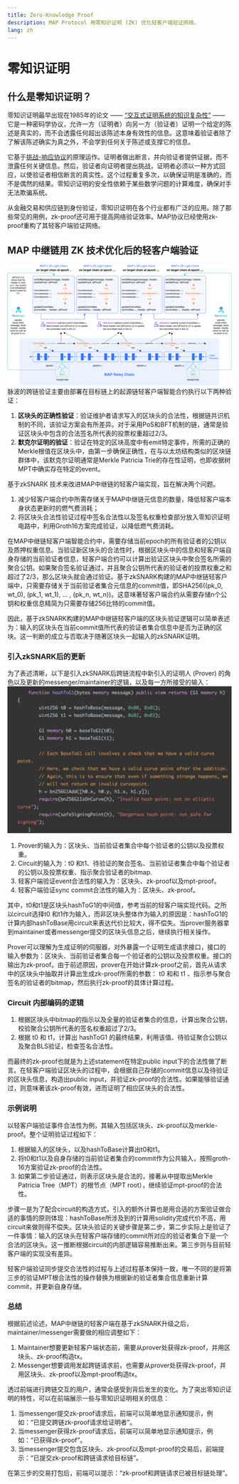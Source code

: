 ```yaml
---
title: Zero-Knowledge Proof
description: MAP Protocol 用零知识证明 (ZK) 优化轻客户端验证网络。
lang: zh
---
```

# 零知识证明
## 什么是零知识证明？
零知识证明最早出现在1985年的论文 —— [“交互式证明系统的知识复杂性”](https://people.csail.mit.edu/silvio/Selected%20Scientific%20Papers/Proof%20Systems/The_Knowledge_Complexity_Of_Interactive_Proof_Systems.pdf) —— 它是一种密码学协议，允许一方（证明者）向另一方（验证者）证明一个给定的陈述是真实的，而不会透露任何超出该陈述本身有效性的信息。这意味着验证者除了了解该陈述确实为真之外，不会学到任何关于陈述或支撑它的信息。

它基于[挑战-响应协议](https://csrc.nist.gov/glossary/term/challenge_response_protocol)的原理运作。证明者做出断言，并向验证者提供证据，而不泄露任何关键信息。然后，验证者向证明者提出挑战，证明者必须以一种方式回应，以使验证者相信断言的真实性。这个过程重复多次，以确保证明是准确的，而不是偶然的结果。零知识证明的安全性依赖于某些数学问题的计算难度，确保对手无法欺骗系统。

从金融交易和供应链到身份验证，零知识证明在各个行业都有广泛的应用。除了那些常见的用例，zk-proof还可用于提高网络验证效率。MAP协议已经使用zk-proof重构了其轻客户端验证网络。

## MAP 中继链用 ZK 技术优化后的轻客户端验证
![MAPOzk](docs/zk/MAPOlczk.png)
脉波的跨链验证主要由部署在目标链上的起源链轻客户端智能合约执行以下两种验证：
1. **区块头的正确性验证**：验证维护者请求写入的区块头的合法性，根据链共识机制的不同，该验证方案会有所差异。对于采用PoS和BFT机制的链，通常是验证区块头中包含的合法签名所代表的投票权重超过2/3。
2. **默克尔证明的验证**：验证在特定的区块高度中有emit特定事件，所需的正确的Merkle根值在区块头中，由第一步确保正确性，在与以太坊结构类似的区块链群体中，该默克尔证明通常是Merkle Patricia Trie的存在性证明，也即收据树MPT中确实存在特定的event。

基于zkSNARK 技术来改进MAP中继链的轻客户端实现，旨在解决两个问题。
1. 减少轻客户端合约中所需存储关于MAP中继链元信息的数量，降低轻客户端本身状态更新时的燃气费消耗；
2. 将区块头合法性验证过程中签名合法性以及签名权重检查部分放入零知识证明电路中，利用Groth16方案完成验证，以降低燃气费消耗。

在MAP中继链轻客户端智能合约中，需要存储当前epoch的所有验证者的公钥以及质押权重信息。当验证新区块头的合法性时，根据区块头中的信息和轻客户端自身存储的当前验证者信息，轻客户端合约可以计算出验证区块头中聚合签名所需的聚合公钥。如果聚合签名验证通过，并且聚合公钥所代表的验证者的投票权重之和超过了2/3，那么区块头就会通过验证。基于zkSNARK构建的MAP中继链轻客户端中，只需要存储关于当前验证者集合元信息的commit值，即SHA256((pk_0, wt_0), (pk_1, wt_1), ... , (pk_n, wt_n))。这意味著轻客户端合约从需要存储n个公钥和权重信息精简为只需要存储256比特的commit值。

因此，基于zkSNARK构建的MAP中继链轻客户端的区块头验证逻辑可以简单表述为：输入的区块头在当前commit值所代表的验证者集合信息中是否为正确的区块。这一判断的成立与否取决于随著区块头一起输入的zkSNARK证明。
### 引入zkSNARK后的更新
为了表述清晰，以下是引入zkSNARK后跨链流程中新引入的证明人 (Prover) 的角色以及更新的messenger/maintainer的逻辑，以及每一方所接受的输入：
![LCrefactored](docs/zk/LCrefactored.png)

1. Prover的输入为：区块头、当前验证者集合中每个验证者的公钥以及投票权重。
2. Circuit的输入为：t0 和t1、待验证的聚合签名、当前验证者集合中每个验证者的公钥以及投票权重、指示聚合验证者的bitmap.
3. 轻客户端验证event合法性的输入为：区块头、zk-proof以及mpt-proof。
4. 轻客户端验证sync commit合法性的输入为：区块头、zk-proof。

其中，t0和t1是区块头hashToG1的中间值，参考当前的轻客户端实现代码。之所以circuit选择t0 和t1作为输入，而非区块头整体作为输入的原因是：hashToG1的计算内部hashToBase用circuit来表达代价比较大，得不偿失。当prover服务器拿到maintainer或者messenger提交的区块头信息之后，继续执行相关操作。

Prover可以理解为生成证明的伺服器，对外暴露一个证明生成请求接口，接口的输入参数为：区块头、当前验证者集合每一个验证者的公钥以及投票权重。接口的输出为zk-proof。由于前述原因，prover在开始计算zk-proof之前，首先从请求中的区块头中抽取并计算出生成zk-proof所需的参数： t0 和和 t1 、指示参与聚合签名的验证者的bitmap，然后执行zk-proof的具体计算过程。
### Circuit 内部编码的逻辑
1. 根据区块头中bitmap的指示以及全量的验证者集合的信息，计算出聚合公钥，校验聚合公钥所代表的签名权重超过了2/3。
2. 根据 t0 和 t1，计算出 hashToG1 的最终结果，利用该值、待验证聚合公钥以及聚合BLS验证，检查签名合法性。

而最终的zk-proof也就是为上述statement在特定public input下的合法性做了断言。在轻客户端验证区块头的过程中，会根据自己存储的commit信息以及待验证的区块头信息，构造出public input，并验证zk-proof的合法性。如果能够验证通过，则意味著该zk-proof有效，进而证明了相应区块头的合法性。
### 示例说明
以轻客户端验证事件合法性为例，其输入包括区块头、zk-proof以及merkle-proof。整个证明验证过程如下：
1. 根据输入的区块头，以及hashToBase计算出t0和t1。
2. 将t0和t1以及自身存储的当前验证者集合的commit作为公共输入，按照groth-16方案验证zk-proof的合法性。
3. 如果第二步验证通过，则表示区块头是合法的，接著从中提取出Merkle Patricia Tree（MPT）的根节点（MPT root），继续验证mpt-proof的合法性。

步骤一是为了配合circuit的构造方式，引入的额外计算也是用合适的方案验证做合适的事情的原则体现：hashToBase所涉及到的计算用solidity完成代价不高，用circuit来做则得不偿失。区块头验证的关键步骤是第二步，第二步实际上是验证了一件事情：输入的区块头在轻客户端存储的commit所对应的验证者集合下是一个合法的区块头。这一推断根据circuit的内部逻辑容易推断出来。第三步则与目前轻客户端的实现没有差异。

轻客户端验证同步提交合法性的过程与上述过程基本保持一致，唯一不同的是将第三步的验证MPT根合法性的操作替换为根据新的验证者集合信息重新计算commit，并更新自身存储。
### 总结
根据前述论述，MAP中继链的轻客户端在基于zkSNARK升级之后，maintainer/messenger需要做的相应调整如下：
1. Maintainer想要更新轻客户端状态前，需要从prover处获得zk-proof，并用区块头、zk-proof构造tx。
2. Messenger想要调用发起跨链请求前，也需要从prover处获得zk-proof，并用区块头、zk-proof以及mpt-proof构造tx。

透过前端进行跨链交互的用户，通常会感受到背后发生的变化。为了突出零知识证明的特性，可以在前端展示一些与零知识证明相关的信息：
1. 当messenger提交zk-proof请求后，前端可以简单地显示通知提示，例如：“已提交跨链zk-proof请求给证明者”。
2. 当messenger获得zk-proof请求后，前端可以简单地显示通知提示，例如：“已获得zk-proof”。
3. 当messenger提交包含区块头、zk-proof以及mpt-proof的交易后，前端提示：“已提交zk-proof和跨链请求给目标链”。

在第三步的交易打包后，前端可以提示：“zk-proof和跨链请求已被目标链处理”。

